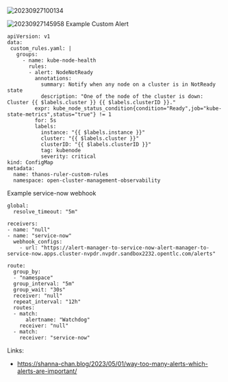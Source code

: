 ![20230927100134](https://i.imgur.com/N3F58Tb.png)

![20230927145958](https://i.imgur.com/hgHhTx5.png)
Example Custom Alert 

```
apiVersion: v1
data:
 custom_rules.yaml: |
   groups:
     - name: kube-node-health
       rules:
       - alert: NodeNotReady
         annotations:
           summary: Notify when any node on a cluster is in NotReady state
           description: "One of the node of the cluster is down: Cluster {{ $labels.cluster }} {{ $labels.clusterID }}."
         expr: kube_node_status_condition{condition="Ready",job="kube-state-metrics",status="true"} != 1
         for: 5s
         labels:
           instance: "{{ $labels.instance }}"
           cluster: "{{ $labels.cluster }}"
           clusterID: "{{ $labels.clusterID }}"
           tag: kubenode
           severity: critical
kind: ConfigMap
metadata:
  name: thanos-ruler-custom-rules
  namespace: open-cluster-management-observability
```

Example service-now webhook

```
global:
  resolve_timeout: "5m"

receivers:
- name: "null"
- name: "service-now"
  webhook_configs:
    - url: "https://alert-manager-to-service-now-alert-manager-to-service-now.apps.cluster-nvpdr.nvpdr.sandbox2232.opentlc.com/alerts"

route:
  group_by:
  - "namespace"
  group_interval: "5m"
  group_wait: "30s"
  receiver: "null"
  repeat_interval: "12h"
  routes:
  - match:
      alertname: "Watchdog"
    receiver: "null"
  - match:
    receiver: "service-now"
```


Links: 
* https://shanna-chan.blog/2023/05/01/way-too-many-alerts-which-alerts-are-important/
